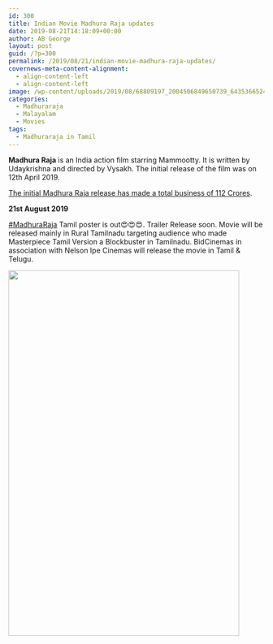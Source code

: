 ```yaml
---
id: 300
title: Indian Movie Madhura Raja updates
date: 2019-08-21T14:18:09+00:00
author: AB George
layout: post
guid: /?p=300
permalink: /2019/08/21/indian-movie-madhura-raja-updates/
covernews-meta-content-alignment:
  - align-content-left
  - align-content-left
image: /wp-content/uploads/2019/08/68809197_2004506849650739_6435366524294266880_n-e1566397042326.jpg
categories:
  - Madhuraraja
  - Malayalam
  - Movies
tags:
  - Madhuraraja in Tamil
---
```

**Madhura Raja** is an India action film starring Mammootty. It is written by Udaykrishna and directed by Vysakh. The initial release of the film was on 12th April 2019.

[The initial Madhura Raja release has made a total business of 112 Crores](https://www.filmbiopsy.com/madhurarajacollectionupdate/).

**21st August 2019**

[#MadhuraRaja](https://www.facebook.com/hashtag/madhuraraja?source=feed_text&epa=HASHTAG&__xts__%5B0%5D=68.ARAAPYQh2RsBE-l4ceqpcam51ewpCYnPW-SpfmkeU4LuN6w8Rg9qQElwdqWH5XdNKqTLgQ5hAvPWSuob7en4I8oyOHR-xA4TXfEQRXuiBIma24lGIHz3fko5Fo0def3BY3Q2gP_ZJLvy5TdhdBYRDgRVeCokhITWrjLksZeBUbqqw3FomyerBNg4ktm-nteYQhtrYFnstb9qOgl4gzBumbB5-BPuBfaj9DAtaWSn5OSkowisi5Nx57dKdH8_geGfeO63NwQCy-qIFUM3oX-HFsbOxTyvT2spKuwuEsYosnvOvgyRl_L6ADNLBUpfyszvh_Ga1DH6PbL5JMvcq_PD26JLjoR0&__tn__=%2ANK-R) Tamil poster is out😍😍😍. Trailer Release soon. Movie will be released mainly in Rural Tamilnadu targeting audience who made Masterpiece Tamil Version a Blockbuster in Tamilnadu. BidCinemas in association with Nelson Ipe Cinemas will release the movie in Tamil & Telugu.

<div class="wp-block-image">
  <img loading="lazy" src="/wp-content/uploads/2019/08/68809197_2004506849650739_6435366524294266880_n.jpg" alt="" class="wp-image-301" width="454" height="720" />
</div>